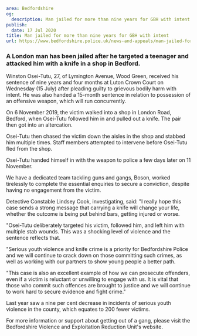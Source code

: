 ```yaml
area: Bedfordshire
og:
  description: Man jailed for more than nine years for GBH with intent
publish:
  date: 17 Jul 2020
title: Man jailed for more than nine years for GBH with intent
url: https://www.bedfordshire.police.uk/news-and-appeals/man-jailed-for-more-than-nine-years-for-gbh-with-intent
```

### A London man has been jailed after he targeted a teenager and attacked him with a knife in a shop in Bedford.

Winston Osei-Tutu, 27, of Lymington Avenue, Wood Green, received his sentence of nine years and four months at Luton Crown Court on Wednesday (15 July) after pleading guilty to grievous bodily harm with intent. He was also handed a 15-month sentence in relation to possession of an offensive weapon, which will run concurrently.

On 6 November 2019, the victim walked into a shop in London Road, Bedford, when Osei-Tutu followed him in and pulled out a knife. The pair then got into an altercation.

Osei-Tutu then chased the victim down the aisles in the shop and stabbed him multiple times. Staff members attempted to intervene before Osei-Tutu fled from the shop.

Osei-Tutu handed himself in with the weapon to police a few days later on 11 November.

We have a dedicated team tackling guns and gangs, Boson, worked tirelessly to complete the essential enquiries to secure a conviction, despite having no engagement from the victim.

Detective Constable Lindsey Cook, investigating, said: "I really hope this case sends a strong message that carrying a knife will change your life, whether the outcome is being put behind bars, getting injured or worse.

"Osei-Tutu deliberately targeted his victim, followed him, and left him with multiple stab wounds. This was a shocking level of violence and the sentence reflects that.

"Serious youth violence and knife crime is a priority for Bedfordshire Police and we will continue to crack down on those committing such crimes, as well as working with our partners to show young people a better path.

"This case is also an excellent example of how we can prosecute offenders, even if a victim is reluctant or unwilling to engage with us. It is vital that those who commit such offences are brought to justice and we will continue to work hard to secure evidence and fight crime."

Last year saw a nine per cent decrease in incidents of serious youth violence in the county, which equates to 200 fewer victims.

For more information or support about getting out of a gang, please visit the Bedfordshire Violence and Exploitation Reduction Unit's website.
